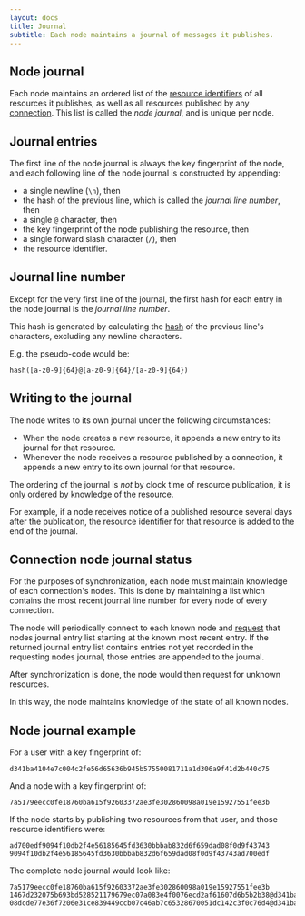 ```yaml
---
layout: docs
title: Journal
subtitle: Each node maintains a journal of messages it publishes.
---
```



## Node journal

Each node maintains an ordered list of the [resource identifiers](../resources/#resource-identifier)
of all resources it publishes, as well as all resources published by any
[connection](../resources/#identity-documents). This list is called the *node journal*,
and is unique per node.

## Journal entries

The first line of the node journal is always the key fingerprint of the node, and each following
line of the node journal is constructed by appending:

* a single newline (`\n`), then
* the hash of the previous line, which is called the *journal line number*, then
* a single `@` character, then
* the key fingerprint of the node publishing the resource, then
* a single forward slash character (`/`), then
* the resource identifier.

## Journal line number

Except for the very first line of the journal, the first hash for each entry in the
node journal is the *journal line number*.

This hash is generated by calculating the [hash](../cryptography/#hashing) of the previous
line's characters, excluding any newline characters.

E.g. the pseudo-code would be:

	hash([a-z0-9]{64}@[a-z0-9]{64}/[a-z0-9]{64})

## Writing to the journal

The node writes to its own journal under the following circumstances:

* When the node creates a new resource, it appends a new entry to
	its journal for that resource.
* Whenever the node receives a resource published by a connection, it
	appends a new entry to its own journal for that resource.

The ordering of the journal is *not* by clock time of resource publication, it is only ordered by
knowledge of the resource.

For example, if a node receives notice of a published resource several days after the publication,
the resource identifier for that resource is added to the end of the journal.

## Connection node journal status

For the purposes of synchronization, each node must maintain knowledge of each connection's
nodes. This is done by maintaining a list which contains the most recent journal line number
for every node of every connection.

The node will periodically connect to each known node and [request](../communication/) that
nodes journal entry list starting at the known most recent entry. If the returned journal
entry list contains entries not yet recorded in the requesting nodes journal, those entries
are appended to the journal.

After synchronization is done, the node would then request for unknown resources.

In this way, the node maintains knowledge of the state of all known nodes.

## Node journal example

For a user with a key fingerprint of:

	d341ba4104e7c004c2fe56d65636b945b57550081711a1d306a9f41d2b440c75

And a node with a key fingerprint of:

	7a5179eecc0fe18760ba615f92603372ae3fe302860098a019e15927551fee3b

If the node starts by publishing two resources from that user, and those resource identifiers were:

	ad700edf9094f10db2f4e56185645fd3630bbbab832d6f659dad08f0d9f43743
	9094f10db2f4e56185645fd3630bbbab832d6f659dad08f0d9f43743ad700edf

The complete node journal would look like:

	7a5179eecc0fe18760ba615f92603372ae3fe302860098a019e15927551fee3b
	1467d232075b693bd528521179679ec07a083e4f0076ecd2af61607d6b5b2b38@d341ba4104e7c004c2fe56d65636b945b57550081711a1d306a9f41d2b440c75/ad700edf9094f10db2f4e56185645fd3630bbbab832d6f659dad08f0d9f43743
	08dcde77e36f7206e31ce839449ccb07c46ab7c65328670051dc142c3f0c76d4@d341ba4104e7c004c2fe56d65636b945b57550081711a1d306a9f41d2b440c75/9094f10db2f4e56185645fd3630bbbab832d6f659dad08f0d9f43743ad700edf
